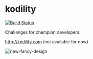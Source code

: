 kodility
========

[![Build Status](https://api.travis-ci.org/kodility/kodility.png?branch=master)](https://travis-ci.org/kodility/kodility)

Challenges for champion developers.

http://kodility.com (not available for now)

![new-fancy-design](https://cloud.githubusercontent.com/assets/327434/4826670/9b414c88-5f72-11e4-9254-0af556e546f0.png)
